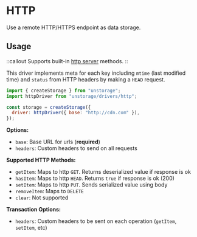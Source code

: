 # HTTP

Use a remote HTTP/HTTPS endpoint as data storage.

## Usage

::callout
Supports built-in [http server](/getting-started/http-server) methods.
::

This driver implements meta for each key including `mtime` (last modified time) and `status` from HTTP headers by making a `HEAD` request.

```js
import { createStorage } from "unstorage";
import httpDriver from "unstorage/drivers/http";

const storage = createStorage({
  driver: httpDriver({ base: "http://cdn.com" }),
});
```

**Options:**

- `base`: Base URL for urls (**required**)
- `headers`: Custom headers to send on all requests

**Supported HTTP Methods:**

- `getItem`: Maps to http `GET`. Returns deserialized value if response is ok
- `hasItem`: Maps to http `HEAD`. Returns `true` if response is ok (200)
- `setItem`: Maps to http `PUT`. Sends serialized value using body
- `removeItem`: Maps to `DELETE`
- `clear`: Not supported

**Transaction Options:**

- `headers`: Custom headers to be sent on each operation (`getItem`, `setItem`, etc)
